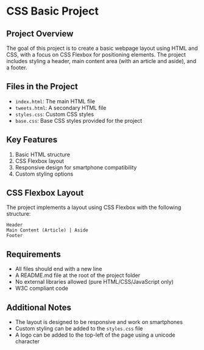 # CSS Basic Project

## Project Overview

The goal of this project is to create a basic webpage layout using HTML and CSS, with a focus on CSS Flexbox for positioning elements. The project includes styling a header, main content area (with an article and aside), and a footer.

## Files in the Project

- `index.html`: The main HTML file
- `tweets.html`: A secondary HTML file
- `styles.css`: Custom CSS styles
- `base.css`: Base CSS styles provided for the project

## Key Features

1. Basic HTML structure
2. CSS Flexbox layout
3. Responsive design for smartphone compatibility
4. Custom styling options

## CSS Flexbox Layout

The project implements a layout using CSS Flexbox with the following structure:

```
Header
Main Content (Article) | Aside
Footer
```

## Requirements

- All files should end with a new line
- A README.md file at the root of the project folder
- No external libraries allowed (pure HTML/CSS/JavaScript only)
- W3C compliant code

## Additional Notes

- The layout is designed to be responsive and work on smartphones
- Custom styling can be added to the `styles.css` file
- A logo can be added to the top-left of the page using a unicode character
